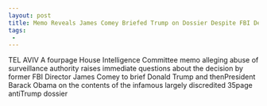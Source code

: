 ```yaml
---
layout: post
title: Memo Reveals James Comey Briefed Trump on Dossier Despite FBI Determining Info Was Only Minimally Corroborated
tags:
 -
---
```

TEL AVIV  A fourpage House Intelligence Committee memo alleging abuse of surveillance authority raises immediate questions about the decision by former FBI Director James Comey to brief Donald Trump and thenPresident Barack Obama on the contents of the infamous largely discredited 35page antiTrump dossier
